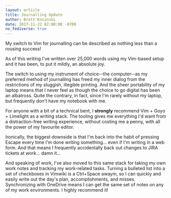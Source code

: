 ```yaml
---
layout: article
title: Journalling Update
author: Brett Kosinski
date: 2017-11-22 02:00:00 -0700
no_fediverse: true
---
```


My switch to Vim for journalling can be described as nothing less than a rousing success!

As of this writing I've written over 25,000 words using my Vim-based setup and it has been, to put it mildly, an absolute joy.

The switch to using my instrument of choice--the computer--as my preferred method of journalling has freed my inner dialog from the restrictions of my sluggish, illegible printing.  And the sheer portability of my laptop means that I never feel as though the choice to go digital has been an albatross.  Quite the contrary, in fact, since I'm rarely without my laptop, but frequently don't have my notebook with me.

For anyone with a bit of a technical bent, I **strongly** recommend Vim + Goyo + Limelight as a writing stack.  The tooling gives me everything I'd want from a distraction-free writing experience, without costing me a penny, with all the power of my favourite editor.

Ironically, the biggest downside is that I'm back into the habit of pressing Escape every time I'm done writing something... even if I'm writing in a web form.  And that means I frequently accidentally back out changes to JIRA tickets at work... damn it...

And speaking of work, I've also moved to this same stack for taking my own work notes and tracking my work-related tasks.  Turning a bulleted list into a set of checkboxes in Vimwiki is a Ctrl+Space awaym, so I can quickly and easily write out the day's plan, accomplishments, and misses.  Synchronizing with OneDrive means I can get the same set of notes on any of my work environments.  I highly recommend it!


